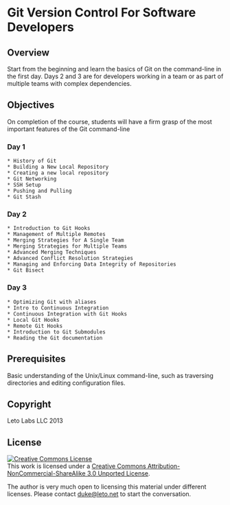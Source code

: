 # Git Version Control For Software Developers

## Overview

Start from the beginning and learn the basics of Git on the
command-line in the first day.  Days 2 and 3 are for developers
working in a team or as part of multiple teams with complex
dependencies.

## Objectives

On completion of the course, students will have a firm grasp of
the most important features of the Git command-line

### Day 1

    * History of Git
    * Building a New Local Repository
    * Creating a new local repository
    * Git Networking
    * SSH Setup
    * Pushing and Pulling
    * Git Stash

### Day 2

    * Introduction to Git Hooks
    * Management of Multiple Remotes
    * Merging Strategies for A Single Team
    * Merging Strategies for Multiple Teams
    * Advanced Merging Techniques
    * Advanced Conflict Resolution Strategies
    * Managing and Enforcing Data Integrity of Repositories
    * Git Bisect

### Day 3

    * Optimizing Git with aliases
    * Intro to Continuous Integration
    * Continuous Integration with Git Hooks
    * Local Git Hooks
    * Remote Git Hooks
    * Introduction to Git Submodules
    * Reading the Git documentation

## Prerequisites

Basic understanding of the Unix/Linux command-line, such as traversing
directories and editing configuration files.

## Copyright

Leto Labs LLC 2013

## License

<a rel="license" href="http://creativecommons.org/licenses/by-nc-sa/3.0/deed.en_US"><img alt="Creative Commons License" style="border-width:0" src="http://i.creativecommons.org/l/by-nc-sa/3.0/88x31.png" /></a><br />This work is licensed under a <a rel="license" href="http://creativecommons.org/licenses/by-nc-sa/3.0/deed.en_US">Creative Commons Attribution-NonCommercial-ShareAlike 3.0 Unported License</a>.

The author is very much open to licensing this material under different
licenses. Please contact duke@leto.net to start the conversation.

